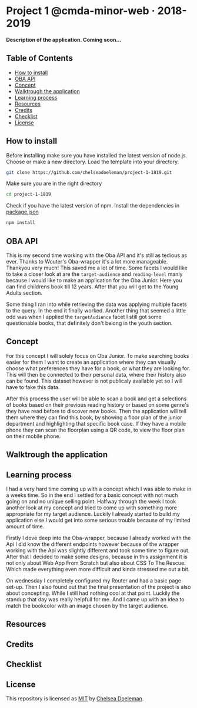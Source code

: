 # Project 1 @cmda-minor-web · 2018-2019

**Description of the application. Coming soon...**

## Table of Contents
* [How to install](#how-to-install) 
* [OBA API](#oba-api)
* [Concept](#concept)
* [Walktrough the application](#walk-trough-the-application) 
* [Learning process](#learning-process)
* [Resources](#resources)
* [Credits](#credits)
* [Checklist](#checklist)
* [License](#license)

## How to install

Before installing make sure you have installed the latest version of node.js.
Choose or make a new directory.
Load the template into your directory.

```bash
git clone https://github.com/chelseadoeleman/project-1-1819.git
```

Make sure you are in the right directory 
```bash
cd project-1-1819
```

Check if you have the latest version of npm.
Install the dependencies in [package.json](./package.json)
```bash
npm install
```

## OBA API

This is my second time working with the Oba API and it's still as tedious as ever. Thanks to Wouter's Oba-wrapper it's a lot more manageable. Thankyou very much! This saved me a lot of time. Some facets I would like to take a closer look at are the `target-audience` and `reading-level` manly because I would like to make an application for the Oba Junior. Here you can find childrens book till 12 years. After that you will get to the Young Adults section.

Some thing I ran into while retrieving the data was applying multiple facets to the query. In the end it finally worked. Another thing that seemed a little odd was when I applied the `targetAudience` facet I still got some questionable books, that definitely don't belong in the youth section. 


## Concept 

For this concept I will solely focus on Oba Junior. To make searching books easier for them I want to create an application where they can visually choose what preferences they have for a book, or what they are looking for. This will then be connected to their personal data, where their history also can be found. This dataset however is not publicaly available yet so I will have to fake this data. 

After this process the user will be able to scan a book and get a selections of books based on their previous reading history or based on some genre's they have read before to discover new books. Then the application will tell them where they can find this book, by showing a floor plan of the junior department and highlighting that specific book case. If they have a mobile phone they can scan the floorplan using a QR code, to view the floor plan on their mobile phone. 

## Walktrough the application


## Learning process

I had a very hard time coming up with a concept which I was able to make in a weeks time. So in the end I settled for a basic concept with not much going on and no unique selling point. Halfway through the week I took another look at my concept and tried to come up with something more appropriate for my target audience. Luckily I already started to build my application else I would get into some serious trouble because of my limited amount of time.

Firstly I dove deep into the Oba-wrapper, because I already worked with the Api I did know the different endpoints however because of the wrapper working with the Api was slightly different and took some time to figure out. After that I decided to make some designs, because in this assignment it is not only about Web App From Scratch but also about CSS To The Rescue. Which made everything even more difficult and kinda stressed me out a bit. 

On wednesday I completely configured my Router and had a basic page set-up. Then I also found out that the final presentation of the project is also about concepting. While I still had nothing cool at that point. Luckily the standup that day was really helpfull for me. And I came up with an idea to match the bookcolor with an image chosen by the target audience.


## Resources


## Credits


## Checklist


## License
This repository is licensed as [MIT](LICENSE) by [Chelsea Doeleman](https://github.com/chelseadoeleman).

